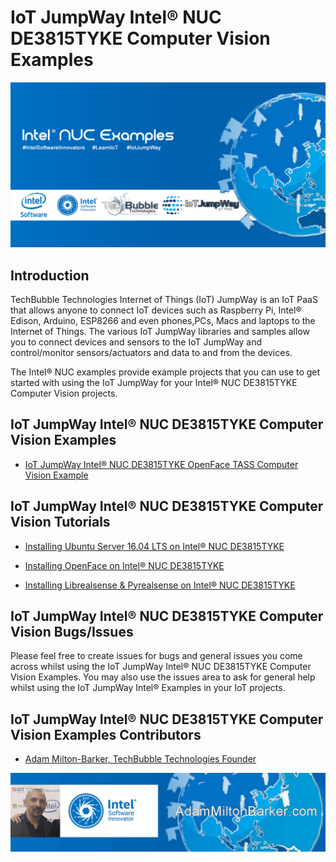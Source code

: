 # IoT JumpWay Intel® NUC DE3815TYKE Computer Vision Examples

![IoT JumpWay Docs](../../../images/Docs/Intel-NUC-Examples.png)

## Introduction

TechBubble Technologies Internet of Things (IoT) JumpWay is an IoT PaaS that allows anyone to connect IoT devices such as Raspberry Pi, Intel® Edison, Arduino, ESP8266 and even phones,PCs, Macs and laptops to the Internet of Things. The various IoT JumpWay libraries and samples allow you to connect devices and sensors to the IoT JumpWay and control/monitor sensors/actuators and data to and from the devices.

The Intel® NUC examples provide example projects that you can use to get started with using the IoT JumpWay for your Intel® NUC DE3815TYKE Computer Vision projects.

## IoT JumpWay Intel® NUC DE3815TYKE Computer Vision Examples

- [IoT JumpWay Intel® NUC DE3815TYKE OpenFace TASS Computer Vision Example](https://github.com/iotJumpway/IoT-JumpWay-Intel-Examples/tree/master/Intel-Nuc/DE3815TYKE/Computer-Vision/Python/OpenFace "IoT JumpWay Intel® NUC DE3815TYKE OpenFace TASS Computer Vision Example")

## IoT JumpWay Intel® NUC DE3815TYKE Computer Vision Tutorials

- [Installing Ubuntu Server 16.04 LTS on Intel® NUC DE3815TYKE](https://github.com/iotJumpway/IoT-JumpWay-Intel-Examples/blob/master/Intel-Nuc/DE3815TYKE/_DOCS/1-Installing-Ubuntu-Server.md "Installing Ubuntu Server 16.04 LTS on Intel® NUC DE3815TYKE")

- [Installing OpenFace on Intel® NUC DE3815TYKE](https://github.com/iotJumpway/IoT-JumpWay-Intel-Examples/blob/master/Intel-Nuc/DE3815TYKE/_DOCS/2-Installing-OpenFace.md "Installing OpenFace on Intel® NUC DE3815TYKE")

- [Installing Librealsense & Pyrealsense on Intel® NUC DE3815TYKE](https://github.com/iotJumpway/IoT-JumpWay-Intel-Examples/blob/master/Intel-Nuc/DE3815TYKE/_DOCS/3-Installing-Librealsense.md "Installing Librealsense & Pyrealsense on Intel® NUC DE3815TYKE")

## IoT JumpWay Intel® NUC DE3815TYKE Computer Vision Bugs/Issues

Please feel free to create issues for bugs and general issues you come across whilst using the IoT JumpWay Intel® NUC DE3815TYKE Computer Vision Examples. You may also use the issues area to ask for general help whilst using the IoT JumpWay Intel® Examples in your IoT projects.

## IoT JumpWay Intel® NUC DE3815TYKE Computer Vision Examples Contributors

- [Adam Milton-Barker, TechBubble Technologies Founder](https://github.com/iotJumpway "Adam Milton-Barker, TechBubble Technologies Founder")

![Adam Milton-Barker,  Intel Software Innovator](../../../images/main/Intel-Software-Innovator.jpg)